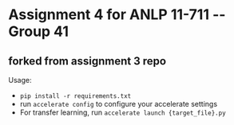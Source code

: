# Assignment 4 for ANLP 11-711 -- Group 41
## forked from assignment 3 repo

Usage:
- `pip install -r requirements.txt`
- run `accelerate config` to configure your accelerate settings
- For transfer learning, run `accelerate launch {target_file}.py`

